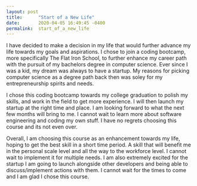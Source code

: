 ```yaml
---
layout: post
title:      "Start of a New Life"
date:       2020-04-05 16:49:45 -0400
permalink:  start_of_a_new_life
---
```



I have decided to make a decision in my life that would further advance my life towards my goals and aspirations. I chose to join a coding bootcamp, more specifically The Flat Iron School, to further enhance my career path with the pursuit of my bachelors degree in computer science. Ever since I was a kid, my dream was always to have a startup. My reasons for picking computer science as a degree path back then was soley for my entrepreneurship spirits and needs.

I chose this coding bootcamp towards my college graduation to polish my skills, and work in the field to get more experience. I will then launch my startup at the right time and place. I am looking forward to what the next few months will bring to me. I cannot wait to learn more about software engineering and coding my own stuff. I have no regrets choosing this course and its not even over.

Overall, I am choosing this course as an enhancement towards my life, hoping to get the best skill in a short time period. A skill that will benefit me in the personal scale level and all the way to the workforce level. I cannot wait to implement it for multiple needs. I am also extremely excited for the startup I am going to launch alongside other developers and being able to discuss/implement actions with them. I cannot wait for the times to come and I am glad I chose this course.


